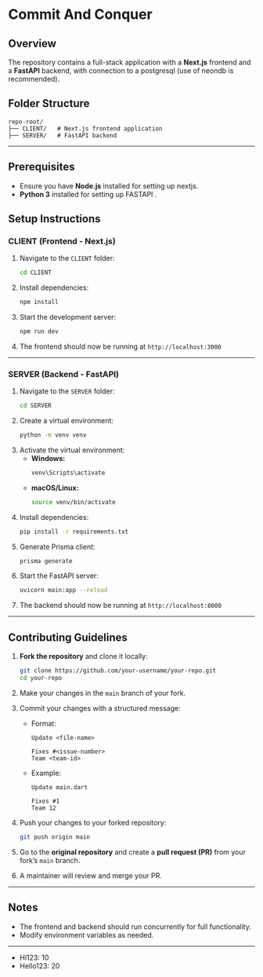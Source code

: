 # Commit And Conquer

## Overview
The repository contains a full-stack application with a **Next.js** frontend and a **FastAPI** backend, with connection to a postgresql (use of neondb is recommended).

## Folder Structure
```
repo-root/
├── CLIENT/   # Next.js frontend application
├── SERVER/   # FastAPI backend
```

---

## Prerequisites
- Ensure you have **Node.js** installed for setting up nextjs.
-  **Python 3** installed for setting up FASTAPI .


## Setup Instructions

### CLIENT (Frontend - Next.js)

1. Navigate to the `CLIENT` folder:
   ```sh
   cd CLIENT
   ```
2. Install dependencies:
   ```sh
   npm install
   ```
3. Start the development server:
   ```sh
   npm run dev
   ```
4. The frontend should now be running at `http://localhost:3000`

---

### SERVER (Backend - FastAPI)

1. Navigate to the `SERVER` folder:
   ```sh
   cd SERVER
   ```
2. Create a virtual environment:
   ```sh
   python -m venv venv
   ```
3. Activate the virtual environment:
   - **Windows:**
     ```sh
     venv\Scripts\activate
     ```
   - **macOS/Linux:**
     ```sh
     source venv/bin/activate
     ```
4. Install dependencies:
   ```sh
   pip install -r requirements.txt
   ```
5. Generate Prisma client:
   ```sh
   prisma generate
   ```
6. Start the FastAPI server:
   ```sh
   uvicorn main:app --reload
   ```
7. The backend should now be running at `http://localhost:8000`

---


## Contributing Guidelines

1. **Fork the repository** and clone it locally:
   ```sh
   git clone https://github.com/your-username/your-repo.git
   cd your-repo
   ```
2. Make your changes in the `main` branch of your fork.
3. Commit your changes with a structured message:
   - Format:
     ```
     Update <file-name>
     
     Fixes #<issue-number>  
     Team <team-id>
     ```
   - Example:
     ```
     Update main.dart
     
     Fixes #1  
     Team 12
     ```
4. Push your changes to your forked repository:
   ```sh
   git push origin main
   ```
5. Go to the **original repository** and create a **pull request (PR)** from your fork’s `main` branch.

6. A maintainer will review and merge your PR.

---



## Notes
- The frontend and backend should run concurrently for full functionality.
- Modify environment variables as needed.

---



<!-- LEADERBOARD_START -->
- Hi123: 10
- Hello123: 20
<!-- LEADERBOARD_END -->

